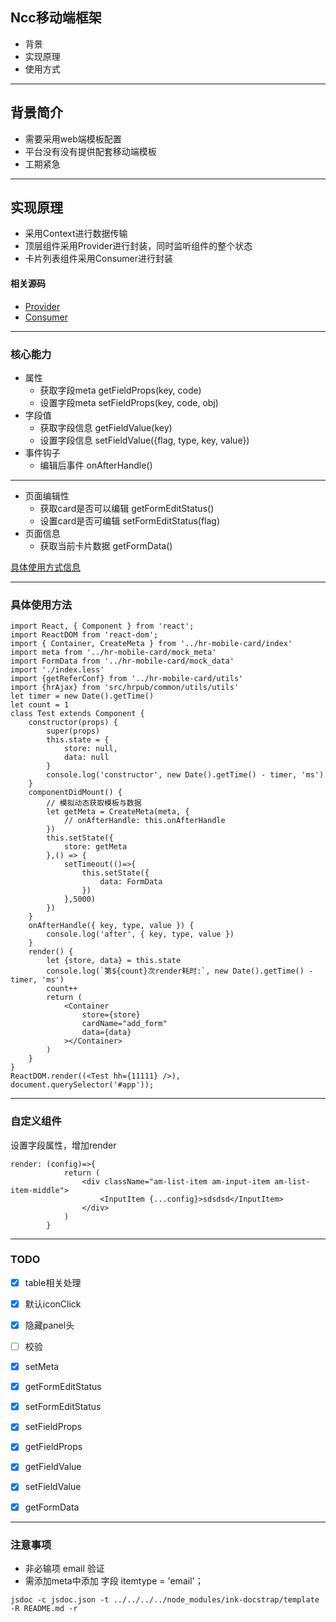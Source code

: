 
## Ncc移动端框架

- 背景
- 实现原理
- 使用方式

---

## 背景简介

- 需要采用web端模板配置
- 平台没有没有提供配套移动端模板
- 工期紧急

---

## 实现原理

- 采用Context进行数据传输
- 顶层组件采用Provider进行封装，同时监听组件的整个状态
- 卡片列表组件采用Consumer进行封装

#### 相关源码
- [Provider](../out/container_index.js.html)
- [Consumer](../out/components_generator.js.html)
---

### 核心能力

- 属性
    - 获取字段meta getFieldProps(key, code)
    - 设置字段meta setFieldProps(key, code, obj)
- 字段值
    - 获取字段信息 getFieldValue(key)
    - 设置字段信息 setFieldValue({flag, type, key, value})
- 事件钩子
    - 编辑后事件 onAfterHandle() 

---

- 页面编辑性
    - 获取card是否可以编辑 getFormEditStatus()
    - 设置card是否可编辑 setFormEditStatus(flag)
- 页面信息
    - 获取当前卡片数据 getFormData()

[具体使用方式信息](../out/HrMobileFieldMeta.html)

---

### 具体使用方法

```
import React, { Component } from 'react';
import ReactDOM from 'react-dom';
import { Container, CreateMeta } from '../hr-mobile-card/index'
import meta from '../hr-mobile-card/mock_meta'
import FormData from '../hr-mobile-card/mock_data'
import './index.less'
import {getReferConf} from '../hr-mobile-card/utils'
import {hrAjax} from 'src/hrpub/common/utils/utils'
let timer = new Date().getTime()
let count = 1
class Test extends Component {
    constructor(props) {
        super(props)
        this.state = {
            store: null,
            data: null
        }
        console.log('constructor', new Date().getTime() - timer, 'ms')
    }
    componentDidMount() {
        // 模拟动态获取模板与数据
        let getMeta = CreateMeta(meta, {
            // onAfterHandle: this.onAfterHandle
        })
        this.setState({
            store: getMeta
        },() => {
            setTimeout(()=>{
                this.setState({
                    data: FormData
                })
            },5000)
        })
    }
    onAfterHandle({ key, type, value }) {
        console.log('after', { key, type, value })
    }
    render() {
        let {store, data} = this.state
        console.log(`第${count}次render耗时:`, new Date().getTime() - timer, 'ms')
        count++
        return (
            <Container
                store={store}
                cardName="add_form"
                data={data}
            ></Container>
        )
    }
}
ReactDOM.render((<Test hh={11111} />), document.querySelector('#app'));

```

---

### 自定义组件

设置字段属性，增加render

```
render: (config)=>{
            return (
                <div className="am-list-item am-input-item am-list-item-middle">
                    <InputItem {...config}>sdsdsd</InputItem>
                </div>
            )
        }
```

---


### TODO

-[x] table相关处理

-[x] 默认iconClick

-[x] 隐藏panel头

-[ ] 校验

-[x] setMeta

-[x] getFormEditStatus

-[x] setFormEditStatus

-[x] setFieldProps

-[x] getFieldProps

-[x] getFieldValue

-[x] setFieldValue

-[x] getFormData


---

### 注意事项

- 非必输项 email 验证 
- 需添加meta中添加 字段 itemtype = 'email'；

```
jsdoc -c jsdoc.json -t ../../../../node_modules/ink-docstrap/template -R README.md -r
```